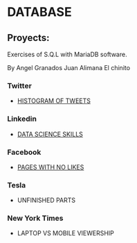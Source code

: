 # DATABASE

## Proyects:

Exercises of S.Q.L with MariaDB software. 

By Angel Granados
   Juan Alimana
   El chinito
   
### Twitter 
- [HISTOGRAM OF TWEETS](https://github.com/aggranadoss/BASES_DE_DATOS/tree/main/twitter)
### Linkedin 
- [DATA SCIENCE SKILLS](https://github.com/aggranadoss/BASES_DE_DATOS/tree/main/linkedin)
### Facebook 
- [PAGES WITH NO LIKES](https://github.com/aggranadoss/BASES_DE_DATOS/tree/main/facebook)
### Tesla 
- UNFINISHED PARTS
### New York Times 
- LAPTOP VS MOBILE VIEWERSHIP
